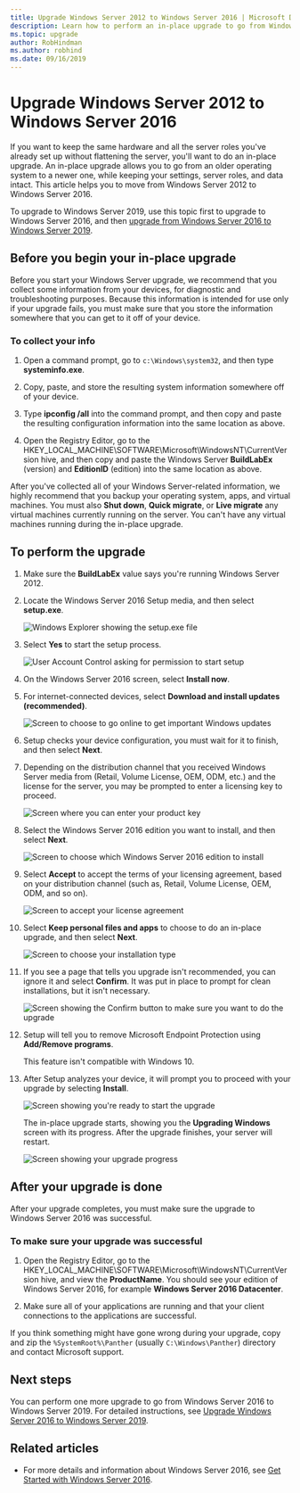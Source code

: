 ```yaml
---
title: Upgrade Windows Server 2012 to Windows Server 2016 | Microsoft Docs
description: Learn how to perform an in-place upgrade to go from Windows Server 2012 to Windows Server 2016.
ms.topic: upgrade
author: RobHindman
ms.author: robhind
ms.date: 09/16/2019
---
```


# Upgrade Windows Server 2012 to Windows Server 2016

If you want to keep the same hardware and all the server roles you've already set up without flattening the server, you'll want to do an in-place upgrade. An in-place upgrade allows you to go from an older operating system to a newer one, while keeping your settings, server roles, and data intact. This article helps you to move from Windows Server 2012 to Windows Server 2016.

To upgrade to Windows Server 2019, use this topic first to upgrade to Windows Server 2016, and then [upgrade from Windows Server 2016 to Windows Server 2019](upgrade-2016-to-2019.md).

## Before you begin your in-place upgrade

Before you start your Windows Server upgrade, we recommend that you collect some information from your devices, for diagnostic and troubleshooting purposes. Because this information is intended for use only if your upgrade fails, you must make sure that you store the information somewhere that you can get to it off of your device.

### To collect your info

1. Open a command prompt, go to `c:\Windows\system32`, and then type **systeminfo.exe**.

2. Copy, paste, and store the resulting system information somewhere off of your device.

3. Type **ipconfig /all** into the command prompt, and then copy and paste the resulting configuration information into the same location as above.

4. Open the Registry Editor, go to the HKEY_LOCAL_MACHINE\SOFTWARE\Microsoft\WindowsNT\CurrentVersion hive, and then copy and paste the Windows Server **BuildLabEx** (version) and **EditionID** (edition) into the same location as above.

After you've collected all of your Windows Server-related information, we highly recommend that you backup your operating system, apps, and virtual machines. You must also **Shut down**, **Quick migrate**, or **Live migrate** any virtual machines currently running on the server. You can't have any virtual machines running during the in-place upgrade.

## To perform the upgrade

1. Make sure the **BuildLabEx** value says you're running Windows Server 2012.

2. Locate the Windows Server 2016 Setup media, and then select **setup.exe**.

    ![Windows Explorer showing the setup.exe file](media/upgrade-2012-2016/setup-2016.png)

3. Select **Yes** to start the setup process.

    ![User Account Control asking for permission to start setup](media/upgrade-2012-2016/start-setup-uac-box.png)

4. On the Windows Server 2016 screen, select **Install now**.

5. For internet-connected devices, select **Download and install updates (recommended)**.

    ![Screen to choose to go online to get important Windows updates](media/upgrade-2012-2016/imp-updates-win-setup.png)

6. Setup checks your device configuration, you must wait for it to finish, and then select **Next**.

7. Depending on the distribution channel that you received Windows Server media from (Retail, Volume License, OEM, ODM, etc.) and the license for the server, you may be prompted to enter a licensing key to proceed.

    ![Screen where you can enter your product key](media/upgrade-2012-2016/enter-product-key.png)

8. Select the Windows Server 2016 edition you want to install, and then select **Next**.

    ![Screen to choose which Windows Server 2016 edition to install](media/upgrade-2012-2016/select-os-edition.png)

9. Select **Accept** to accept the terms of your licensing agreement, based on your distribution channel (such as, Retail, Volume License, OEM, ODM, and so on).

    ![Screen to accept your license agreement](media/upgrade-2012-2016/license-terms.png)

10. Select **Keep personal files and apps** to choose to do an in-place upgrade, and then select **Next**.

    ![Screen to choose your installation type](media/upgrade-2012-2016/choose-install-upgrade.png)

11. If you see a page that tells you upgrade isn't recommended, you can ignore it and select **Confirm**. It was put in place to prompt for clean installations, but it isn't necessary.

    ![Screen showing the Confirm button to make sure you want to do the upgrade](media/upgrade-2012-2016/confirm-upgrade-process.png)

12. Setup will tell you to remove Microsoft Endpoint Protection using **Add/Remove programs**.

    This feature isn't compatible with Windows 10.

13. After Setup analyzes your device, it will prompt you to proceed with your upgrade by selecting **Install**.

    ![Screen showing you're ready to start the upgrade](media/upgrade-2012-2016/ready-to-install.png)

    The in-place upgrade starts, showing you the **Upgrading Windows** screen with its progress. After the upgrade finishes, your server will restart.

    ![Screen showing your upgrade progress](media/upgrade-2012-2016/upgrading-windows-with-progress.png)

## After your upgrade is done

After your upgrade completes, you must make sure the upgrade to Windows Server 2016 was successful.

### To make sure your upgrade was successful

1. Open the Registry Editor, go to the HKEY_LOCAL_MACHINE\SOFTWARE\Microsoft\WindowsNT\CurrentVersion hive, and view the **ProductName**. You should see your edition of Windows Server 2016, for example **Windows Server 2016 Datacenter**.

2. Make sure all of your applications are running and that your client connections to the applications are successful.

If you think something might have gone wrong during your upgrade, copy and zip the `%SystemRoot%\Panther` (usually `C:\Windows\Panther`) directory and contact Microsoft support.

## Next steps

You can perform one more upgrade to go from Windows Server 2016 to Windows Server 2019. For detailed instructions, see [Upgrade Windows Server 2016 to Windows Server 2019](upgrade-2016-to-2019.md).

## Related articles

- For more details and information about Windows Server 2016, see [Get Started with Windows Server 2016](../get-started/server-basics.md).